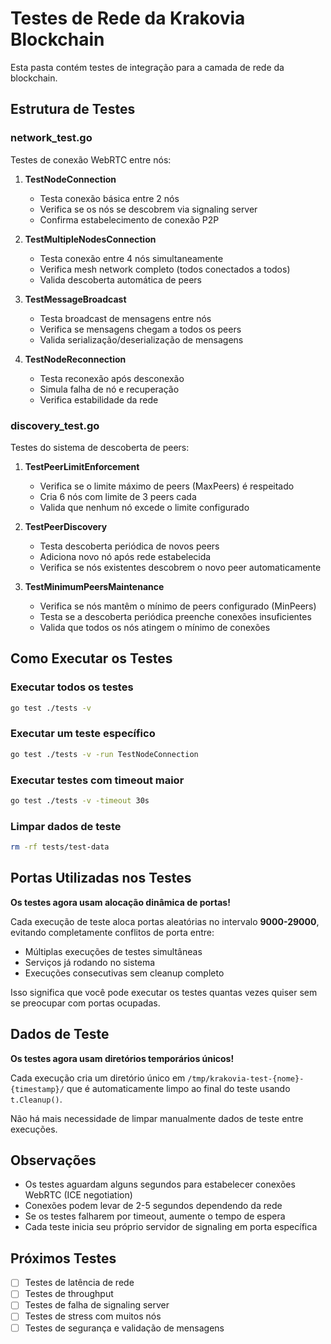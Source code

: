 # Testes de Rede da Krakovia Blockchain

Esta pasta contém testes de integração para a camada de rede da blockchain.

## Estrutura de Testes

### network_test.go

Testes de conexão WebRTC entre nós:

1. **TestNodeConnection**
   - Testa conexão básica entre 2 nós
   - Verifica se os nós se descobrem via signaling server
   - Confirma estabelecimento de conexão P2P

2. **TestMultipleNodesConnection**
   - Testa conexão entre 4 nós simultaneamente
   - Verifica mesh network completo (todos conectados a todos)
   - Valida descoberta automática de peers

3. **TestMessageBroadcast**
   - Testa broadcast de mensagens entre nós
   - Verifica se mensagens chegam a todos os peers
   - Valida serialização/deserialização de mensagens

4. **TestNodeReconnection**
   - Testa reconexão após desconexão
   - Simula falha de nó e recuperação
   - Verifica estabilidade da rede

### discovery_test.go

Testes do sistema de descoberta de peers:

1. **TestPeerLimitEnforcement**
   - Verifica se o limite máximo de peers (MaxPeers) é respeitado
   - Cria 6 nós com limite de 3 peers cada
   - Valida que nenhum nó excede o limite configurado

2. **TestPeerDiscovery**
   - Testa descoberta periódica de novos peers
   - Adiciona novo nó após rede estabelecida
   - Verifica se nós existentes descobrem o novo peer automaticamente

3. **TestMinimumPeersMaintenance**
   - Verifica se nós mantêm o mínimo de peers configurado (MinPeers)
   - Testa se a descoberta periódica preenche conexões insuficientes
   - Valida que todos os nós atingem o mínimo de conexões

## Como Executar os Testes

### Executar todos os testes
```bash
go test ./tests -v
```

### Executar um teste específico
```bash
go test ./tests -v -run TestNodeConnection
```

### Executar testes com timeout maior
```bash
go test ./tests -v -timeout 30s
```

### Limpar dados de teste
```bash
rm -rf tests/test-data
```

## Portas Utilizadas nos Testes

**Os testes agora usam alocação dinâmica de portas!**

Cada execução de teste aloca portas aleatórias no intervalo **9000-29000**, evitando completamente conflitos de porta entre:
- Múltiplas execuções de testes simultâneas
- Serviços já rodando no sistema
- Execuções consecutivas sem cleanup completo

Isso significa que você pode executar os testes quantas vezes quiser sem se preocupar com portas ocupadas.

## Dados de Teste

**Os testes agora usam diretórios temporários únicos!**

Cada execução cria um diretório único em `/tmp/krakovia-test-{nome}-{timestamp}/` que é automaticamente limpo ao final do teste usando `t.Cleanup()`.

Não há mais necessidade de limpar manualmente dados de teste entre execuções.

## Observações

- Os testes aguardam alguns segundos para estabelecer conexões WebRTC (ICE negotiation)
- Conexões podem levar de 2-5 segundos dependendo da rede
- Se os testes falharem por timeout, aumente o tempo de espera
- Cada teste inicia seu próprio servidor de signaling em porta específica

## Próximos Testes

- [ ] Testes de latência de rede
- [ ] Testes de throughput
- [ ] Testes de falha de signaling server
- [ ] Testes de stress com muitos nós
- [ ] Testes de segurança e validação de mensagens
